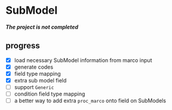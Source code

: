 # SubModel

**_The project is not completed_**

## progress

- [x] load necessary SubModel information from marco input
- [x] generate codes
- [x] field type mapping
- [x] extra sub model field
- [ ] support `Generic`
- [ ] condition field type mapping
- [ ] a better way to add extra `proc_marco` onto field on SubModels

